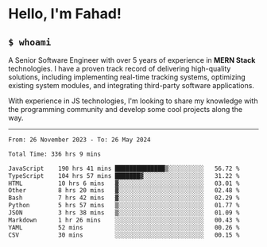 <h1>Hello, I'm Fahad!</h1>

<h2><code>$ whoami</code></h2>

A Senior Software Engineer with over 5 years of experience in **MERN Stack** technologies. I have a proven track record of delivering high-quality solutions, including implementing real-time tracking systems, optimizing existing system modules, and integrating third-party software applications.

With experience in JS technologies, I'm looking to share my knowledge with the programming community and develop some cool projects along the way.

---

<!--START_SECTION:waka-->

```txt
From: 26 November 2023 - To: 26 May 2024

Total Time: 336 hrs 9 mins

JavaScript    190 hrs 41 mins ██████████████▒░░░░░░░░░░   56.72 %
TypeScript    104 hrs 57 mins ███████▓░░░░░░░░░░░░░░░░░   31.22 %
HTML          10 hrs 6 mins   ▓░░░░░░░░░░░░░░░░░░░░░░░░   03.01 %
Other         8 hrs 20 mins   ▓░░░░░░░░░░░░░░░░░░░░░░░░   02.48 %
Bash          7 hrs 42 mins   ▓░░░░░░░░░░░░░░░░░░░░░░░░   02.29 %
Python        5 hrs 57 mins   ▒░░░░░░░░░░░░░░░░░░░░░░░░   01.77 %
JSON          3 hrs 38 mins   ▒░░░░░░░░░░░░░░░░░░░░░░░░   01.09 %
Markdown      1 hr 26 mins    ░░░░░░░░░░░░░░░░░░░░░░░░░   00.43 %
YAML          52 mins         ░░░░░░░░░░░░░░░░░░░░░░░░░   00.26 %
CSV           30 mins         ░░░░░░░░░░░░░░░░░░░░░░░░░   00.15 %
```

<!--END_SECTION:waka-->

<!--
**heyFahad/heyFahad** is a ✨ _special_ ✨ repository because its `README.md` (this file) appears on your GitHub profile.

Here are some ideas to get you started:

- 🔭 I’m currently working on ...
- 🌱 I’m currently learning ...
- 👯 I’m looking to collaborate on ...
- 🤔 I’m looking for help with ...
- 💬 Ask me about ...
- 📫 How to reach me: ...
- 😄 Pronouns: ...
- ⚡ Fun fact: ...
-->
